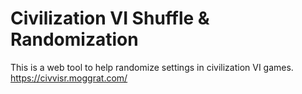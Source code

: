 # Civilization VI Shuffle & Randomization

This is a web tool to help randomize settings in civilization VI games.
https://civvisr.moggrat.com/
